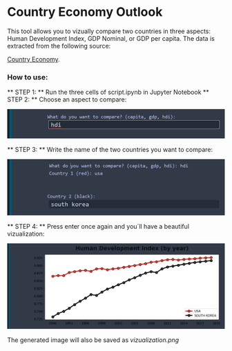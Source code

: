 # Country Economy Outlook

This tool allows you to vizually compare two countries in three aspects: Human Development Index, GDP Nominal, or GDP per capita. The data is extracted from the following source:

[Country Economy](https://countryeconomy.com/).

### How to use:

** STEP 1: ** Run the three cells of script.ipynb in Jupyter Notebook
** STEP 2: ** Choose an aspect to compare:


![q1](https://github.com/Rodrigo663/country-economic-outlook/blob/main/assets/q1.png)

** STEP 3: ** Write the name of the two countries you want to compare:

![q2](https://github.com/Rodrigo663/country-economic-outlook/blob/main/assets/q2.png)


** STEP 4: ** Press enter once again and you´ll have a beautiful vizualization:

![graph](https://github.com/Rodrigo663/country-economic-outlook/blob/main/assets/graph.png)

The generated image will also be saved as *vizualization.png*
